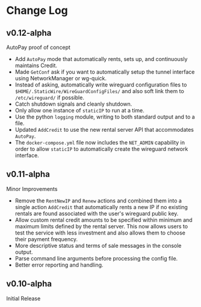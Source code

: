 Change Log
===========


v0.12-alpha
----------
AutoPay proof of concept

- Add `AutoPay` mode that automatically rents, sets up, and continuously maintains Credit.
- Made `GetConf` ask if you want to automatically setup the tunnel interface using NetworkManager or wg-quick.
- Instead of asking, automatically write wireguard configuration files to `$HOME/.StaticWire/WireGuardConfigFiles/` and also soft link them to `/etc/wireguard/` if possible.
- Catch shutdown signals and cleanly shutdown.
- Only allow one instance of `staticIP` to run at a time.
- Use the python `logging` module, writing to both standard output and to a file.
- Updated `AddCredit` to use the new rental server API that accommodates `AutoPay`.
- The `docker-compose.yml` file now includes the `NET_ADMIN` capability in order to allow `staticIP` to automatically create the wireguard network interface.





v0.11-alpha
----------
Minor Improvements

- Remove the `RentNewIP` and `Renew` actions and combined them into a single action `AddCredit` that automatically rents a new IP if no existing rentals are found associated with the user's wireguard public key.
- Allow custom rental credit amounts to be specified within minimum and maximum limits defined by the rental server. This now allows users to test the service with less investment and also allows them to choose their payment frequency.
- More descriptive status and terms of sale messages in the console output.
- Parse command line arguments before processing the config file.
- Better error reporting and handling.


v0.10-alpha
-----------
Initial Release




